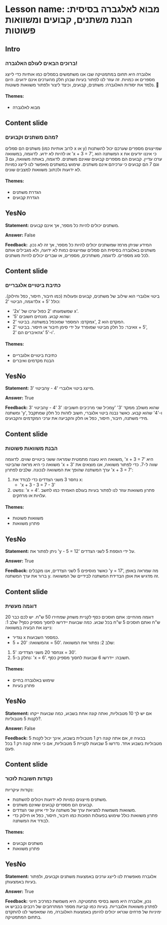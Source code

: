 # Lesson name: מבוא לאלגברה בסיסית: הבנת משתנים, קבועים ומשוואות פשוטות

## Intro

### ברוכים הבאים לעולם האלגברה!

אלגברה היא תחום במתמטיקה שבו אנו משתמשים בסמלים כמו אותיות כדי לייצג מספרים או כמויות. זה עוזר לנו לפתור בעיות שבהן חלק מהערכים אינם ידועים. היום נלמד את יסודות האלגברה: משתנים, קבועים, וכיצד ליצור ולפתור משוואות פשוטות. 🌟

#### **Themes:**
- מבוא לאלגברה

## Content slide

### מהם משתנים וקבועים?

משתנים הם סמלים (לרוב אותיות כמו x או y) שמייצגים מספרים שערכם יכול להשתנות או להיות לא ידוע. לדוגמה, במשוואה 'x + 3 = 7', המשתנה הוא x כי איננו יודעים את ערכו עדיין.
קבועים הם מספרים קבועים שאינם משתנים. לדוגמה, באותה משוואה, גם 3 וגם 7 הם קבועים כי ערכיהם אינם משתנים.
שימוש במשתנים מאפשר לנו לייצג כמויות לא ידועות ולכתוב משוואות למצבים שונים.

#### **Themes:**
- הגדרת משתנים
- הגדרת קבועים

## YesNo

**Statement:** משתנים יכולים להיות כל מספר, אך אינם קבועים.

**Answer:** False

**Feedback:**
המידע שניתן מרמז שמשתנים יכולים להיות כל מספר, אך זה לא נכון. משתנים באלגברה בסיסית הם סמלים שמייצגים כמות לא ידועה, ולא מגבילים אותם לכל סוג מספרים. לדוגמה, משתרכים, מספרים, או שברים יכולים להיות משתנים.


## Content slide

### כתיבת ביטויים אלגבריים

ביטוי אלגברי הוא שילוב של משתנים, קבועים ופעולות (כמו חיבור, חיסור, כפל וחילוק). לדוגמה, הביטוי '2x + 5' כולל:
- '2x' שמשמעותו '2 כפול ערכו של x'.
- '5' שהוא קבוע.
מונחים חשובים:
- מקדם: המספר שמוכפל במשתנה. בביטוי '2x', המקדם הוא 2.
- איבר: כל חלק מביטוי שמופרד על ידי סימן חיבור או חיסור. בביטוי '2x + 5', האיברים הם '2x' ו-'5'.

#### **Themes:**
- כתיבת ביטויים אלגבריים
- הבנת מקדמים ואיברים

## YesNo

**Statement:** הביטוי '3y - 4' מייצג ביטוי אלגברי.

**Answer:** True

**Feedback:**
הביטוי '3y - 4' מכיל שני מרכיבים חשובים: '3y' שהוא משולב ממקד '3' ומשתנה 'y', ו-'4' שהוא קבוע. כאשר נבנה ביטוי אלגברי, חשוב לזהות כל חלק שמתקבל מידי משתנה, חיבור, חיסור, כפל או חלק והקביעה את ערכי המקדמים והקבועים.


## Content slide

### הבנת משוואות פשוטות

משוואה היא טענה מתמטית שמראה ששני ביטויים שווים. לדוגמה, 'x + 3 = 7' היא משוואה כי היא מראה שהביטוי 'x + 3' שווה ל-7.
כדי לפתור משוואה, אנו מוצאים את ערך המשתנה שהופך את המשוואה לנכונה.
שלבים לפתרון 'x + 3 = 7':
1. נחסר 3 משני הצדדים כדי לבודד את x:
   - 'x + 3 - 3 = 7 - 3'
2. נפשט: 'x = 4'.
פתרון משוואות עוזר לנו לפתור בעיות בעולם האמיתי כמו לחשב עלויות או מרחקים.

#### **Themes:**
- משוואות פשוטות
- פתרון משוואות

## YesNo

**Statement:** ניתן לפתור את 'y - 5 = 12' על ידי הוספת 5 לשני הצדדים.

**Answer:** True

**Feedback:**
כאשר מוסיפים 5 לשני הצדדים, אנו מקבלים 'y = 17', מה שמראה באופן ברור את ערך המשתנה y. זה מדגיש את אופן הבדידת המשתנה לבידיים של המשוואה.


## Content slide

### דוגמה מעשית

דוגמה מהחיים: אתם חוסכים כסף לקניית משחק שמחירו 50 ש"ח. יש לכם כבר 20 ש"ח ואתם חוסכים 5 ש"ח בכל שבוע. כמה שבועות יידרשו לחסוך מספיק כסף?
שלב 1: נייצג את הבעיה במשוואה:
- נגדיר x כמספר השבועות.
- המשוואה: '20 + 5x = 50'.
שלב 2: נפתור את המשוואה:
1. נחסר 20 משני הצדדים: '5x = 30'.
2. נחלק ב-5: 'x = 6'.
תשובה: יידרשו 6 שבועות לחסוך מספיק כסף.

#### **Themes:**
- שימוש באלגברה בחיים
- פתרון בעיות

## YesNo

**Statement:** אם יש לך 10 מטבוליות, ואתה קונה אחת בשבוע, כמה שבועות ייקחו לקנות 5 מטבוליות?.

**Answer:** False

**Feedback:**
בבעיה זו, אם אתה קונה רק 1 מטבולית בשבוע, אינך יכול לקנות 5 מטבוליות בשבוע אחד. נדרשו 5 שבועות לקניית 5 מטבוליות, אם כי אתה קונה רק 1 בכל פעם.


## Content slide

### נקודות חשובות לזכור

נקודות עיקריות:
- משתנים מייצגים כמויות לא ידועות ויכולים להשתנות.
- קבועים הם מספרים קבועים שאינם משתנים.
- משוואות משמשות למציאת ערך של משתנה על ידי איזון שני הצדדים.
- פתרון משוואות כולל שימוש בפעולות הפוכות כמו חיבור, חיסור, כפל או חילוק כדי לבודד את המשתנה.

#### **Themes:**
- משתנים וקבועים
- פתרון משוואות

## YesNo

**Statement:** אלגברה מאפשרת לנו לייצג ערכים באמצעות משתנים וקבועים, ולפתור בעיות באמצעותן.

**Answer:** True

**Feedback:**
נכון, אלגברה היא מושג בסיסי מתמטיקה. היא משמשת כמרכיב חיוני לפתרון משוואות אלגבריות. בעיות כמו קביעת מספר המתרחבים של רכבים בכביש או ימיניות של פרחים שנראו יכולים להיומן באמצעות האלגברה, מה שמאפשר לנו להתקדם בתחום המתמטיקה.

